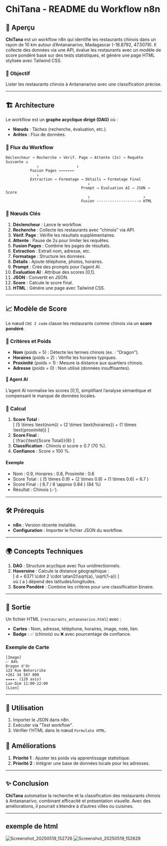 # ChiTana - README du Workflow n8n

## 📖 Aperçu

**ChiTana** est un workflow n8n qui identifie les restaurants chinois dans un rayon de 10 km autour d’Antananarivo, Madagascar (-18.8792, 47.5079). Il collecte des données via une API, évalue les restaurants avec un modèle de score pondéré basé sur des tests statistiques, et génère une page HTML stylisée avec Tailwind CSS.

### 🎯 Objectif
Lister les restaurants chinois à Antananarivo avec une classification précise.

---

## 🏗️ Architecture

Le workflow est un **graphe acyclique dirigé (DAG)** où :
- **Nœuds** : Tâches (recherche, évaluation, etc.).
- **Arêtes** : Flux de données.

### 🔄 Flux du Workflow
```
Déclencheur → Recherche → Vérif. Page → Attente (2s) → Requête Suivante ↺
              ↓                 ↓
           Fusion Pages ←←←←←←←
              ↓
           Extraction → Formatage → Détails → Formatage Final
                                     ↓
                                  Prompt → Évaluation AI → JSON → Score
                                     ↓                        ↓
                                  Fusion -------------------→ HTML
```

### 📑 Nœuds Clés
1. **Déclencheur** : Lance le workflow.
2. **Recherche** : Collecte les restaurants avec "chinois" via API.
3. **Vérif. Page** : Vérifie les résultats supplémentaires.
4. **Attente** : Pause de 2s pour limiter les requêtes.
5. **Fusion Pages** : Combine les pages de résultats.
6. **Extraction** : Extrait nom, adresse, etc.
7. **Formatage** : Structure les données.
8. **Détails** : Ajoute téléphone, photos, horaires.
9. **Prompt** : Crée des prompts pour l’agent AI.
10. **Évaluation AI** : Attribue des scores [0,1].
11. **JSON** : Convertit en JSON.
12. **Score** : Calcule le score final.
13. **HTML** : Génère une page avec Tailwind CSS.

---

## 📈 Modèle de Score

Le nœud `CHI 2 code` classe les restaurants comme chinois via un **score pondéré**.

### 🔢 Critères et Poids
- **Nom** (poids = 5) : Détecte les termes chinois (ex. : "Dragon").
- **Horaires** (poids = 2) : Vérifie les horaires typiques.
- **Proximité** (poids = 1) : Mesure la distance aux quartiers chinois.
- **Adresse** (poids = 0) : Non utilisé (données insuffisantes).

#### 🧠 Agent AI
L’agent AI normalise les scores [0,1], simplifiant l’analyse sémantique et compensant le manque de données locales.

### 🧮 Calcul
1. **Score Total** :  
   \[ (5 \times \text{nom}) + (2 \times \text{horaires}) + (1 \times \text{proximité}) \]
2. **Score Final** :  
   \[ \frac{\text{Score Total}}{8} \]
3. **Classification** : Chinois si score ≥ 0.7 (70 %).
4. **Confiance** : Score × 100 %.

#### Exemple
- Nom : 0.9, Horaires : 0.8, Proximité : 0.6
- Score Total : \( (5 \times 0.9) + (2 \times 0.8) + (1 \times 0.6) = 6.7 \)
- Score Final : \( 6.7 / 8 \approx 0.84 \) (84 %)
- Résultat : Chinois (✅).

---

## 🛠️ Prérequis
- **n8n** : Version récente installée.
- **Configuration** : Importer le fichier JSON du workflow.

---

## 🌍 Concepts Techniques

1. **DAG** : Structure acyclique avec flux unidirectionnels.
2. **Haversine** : Calcule la distance géographique :  
   \[ d = 6371 \cdot 2 \cdot \atan2(\sqrt{a}, \sqrt{1-a}) \]  
   où \( a \) dépend des latitudes/longitudes.
3. **Score Pondéré** : Combine les critères pour une classification binaire.

---

## 📄 Sortie

Un fichier HTML (`restaurants_antananarivo.html`) avec :
- **Cartes** : Nom, adresse, téléphone, horaires, image, note, lien.
- **Badge** : ✅ (chinois) ou ❌ avec pourcentage de confiance.

### Exemple de Carte
```
[Image]
✅ 84%
Dragon d'Or
123 Rue Behoririka
+261 34 567 890
★★★★☆ (120 avis)
Lun-Dim 11:00-22:00
[Lien]
```

---

## 🚀 Utilisation
1. Importer le JSON dans n8n.
3. Exécuter via "Test workflow".
4. Vérifier l’HTML dans le nœud `Formulate HTML`.


## 🔮 Améliorations
1. **Priorité 1** : Ajuster les poids via apprentissage statistique.
2. **Priorité 2** : Intégrer une base de données locale pour les adresses.
---

## ✨ Conclusion

**ChiTana** automatise la recherche et la classification des restaurants chinois à Antananarivo, combinant efficacité et présentation visuelle. Avec des améliorations, il pourrait s’étendre à d’autres villes ou cuisines.

---
## exemple de html
![Screenshot_20250519_152726](https://github.com/user-attachments/assets/b72da780-6509-4066-8e0f-5e815204ce72)
![Screenshot_20250519_152629](https://github.com/user-attachments/assets/d4a34cf2-0c97-401f-80bd-8cec0b410396)




